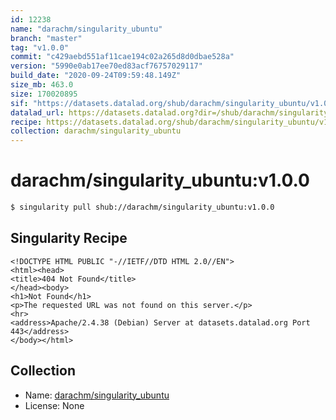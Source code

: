 ```yaml
---
id: 12238
name: "darachm/singularity_ubuntu"
branch: "master"
tag: "v1.0.0"
commit: "c429aebd551af11cae194c02a265d8d0dbae528a"
version: "5990e0ab17ee70ed83acf76757029117"
build_date: "2020-09-24T09:59:48.149Z"
size_mb: 463.0
size: 170020895
sif: "https://datasets.datalad.org/shub/darachm/singularity_ubuntu/v1.0.0/2020-09-24-c429aebd-5990e0ab/5990e0ab17ee70ed83acf76757029117.sif"
datalad_url: https://datasets.datalad.org?dir=/shub/darachm/singularity_ubuntu/v1.0.0/2020-09-24-c429aebd-5990e0ab/
recipe: https://datasets.datalad.org/shub/darachm/singularity_ubuntu/v1.0.0/2020-09-24-c429aebd-5990e0ab/Singularity
collection: darachm/singularity_ubuntu
---
```


# darachm/singularity_ubuntu:v1.0.0

```bash
$ singularity pull shub://darachm/singularity_ubuntu:v1.0.0
```

## Singularity Recipe

```singularity
<!DOCTYPE HTML PUBLIC "-//IETF//DTD HTML 2.0//EN">
<html><head>
<title>404 Not Found</title>
</head><body>
<h1>Not Found</h1>
<p>The requested URL was not found on this server.</p>
<hr>
<address>Apache/2.4.38 (Debian) Server at datasets.datalad.org Port 443</address>
</body></html>
```

## Collection

 - Name: [darachm/singularity_ubuntu](https://github.com/darachm/singularity_ubuntu)
 - License: None

